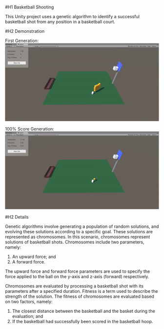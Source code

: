 #H1 Basketball Shooting

This Unity project uses a genetic algorithm to identify a successful basketball shot from any position in a basketball court.

#H2 Demonstration

First Generation: ![First Generation Demo](demo/demo1.gif)

100% Score Generation: ![100% Score Generation Demo](demo/demo2.gif)

#H2 Details

Genetic algorithms involve generating a population of random solutions, and evolving these solutions according to a specific goal. These solutions are represented as chromosomes. In this scenario, chromosomes represent solutions of basketball shots. Chromosomes include two parameters, namely:

1. An upward force; and
2. A forward force.

The upward force and forward force parameters are used to specify the force applied to the ball on the y-axis and z-axis (forward) respectively.

Chromosomes are evaluated by processing a basketball shot with its parameters after a specified duration. Fitness is a term used to describe the strength of the solution. The fitness of chromosomes are evaluated based on two factors, namely:

1. The closest distance between the basketball and the basket during the evaluation; and
2. If the basketball had successfully been scored in the basketball hoop.

